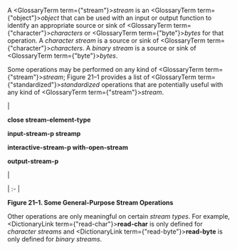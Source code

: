  



A <GlossaryTerm  term={"stream"}><i>stream</i></GlossaryTerm> is an <GlossaryTerm  term={"object"}><i>object</i></GlossaryTerm> that can be used with an input or output function to identify an appropriate source or sink of <GlossaryTerm  term={"character"}><i>characters</i></GlossaryTerm> or <GlossaryTerm  term={"byte"}><i>bytes</i></GlossaryTerm> for that operation. A *character stream* is a source or sink of <GlossaryTerm  term={"character"}><i>characters</i></GlossaryTerm>. A *binary stream* is a source or sink of <GlossaryTerm  term={"byte"}><i>bytes</i></GlossaryTerm>. 



Some operations may be performed on any kind of <GlossaryTerm  term={"stream"}><i>stream</i></GlossaryTerm>; Figure 21–1 provides a list of <GlossaryTerm  term={"standardized"}><i>standardized</i></GlossaryTerm> operations that are potentially useful with any kind of <GlossaryTerm  term={"stream"}><i>stream</i></GlossaryTerm>. 



|<p>**close stream-element-type** </p><p>**input-stream-p streamp** </p><p>**interactive-stream-p with-open-stream** </p><p>**output-stream-p**</p>|

| :- |





**Figure 21–1. Some General-Purpose Stream Operations** 



Other operations are only meaningful on certain *stream types*. For example, <DictionaryLink  term={"read-char"}><b>read-char</b></DictionaryLink> is only defined for *character streams* and <DictionaryLink  term={"read-byte"}><b>read-byte</b></DictionaryLink> is only defined for *binary streams*. 



